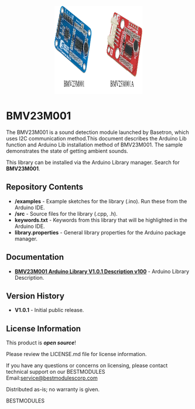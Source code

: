 <div align=center>
<img src="https://github.com/BestModules-Libraries/img/blob/main/BMV23M001_V1.0.png" width="240" height="240"> 
</div> 


BMV23M001
===========================================================

The BMV23M001 is a sound detection module launched by Basetron, which uses I2C communication method.This document describes the Arduino Lib function and Arduino Lib installation method of BMV23M001. The sample demonstrates the state of getting ambient sounds.


This library can be installed via the Arduino Library manager. Search for **BMV23M001**. 

Repository Contents
-------------------

* **/examples** - Example sketches for the library (.ino). Run these from the Arduino IDE. 
* **/src** - Source files for the library (.cpp, .h).
* **keywords.txt** - Keywords from this library that will be highlighted in the Arduino IDE. 
* **library.properties** - General library properties for the Arduino package manager. 

Documentation 
-------------------

* **[BMV23M001 Arduino Library V1.0.1 Description v100]( https://www.bestmodulescorp.com/bmv23m001.html#tab-product2 )** - Arduino Library Description.

Version History  
-------------------

* **V1.0.1** - Initial public release.

License Information
-------------------

This product is _**open source**_! 

Please review the LICENSE.md file for license information. 

If you have any questions or concerns on licensing, please contact technical support on our BESTMODULES Email:service@bestmodulescorp.com

Distributed as-is; no warranty is given.

BESTMODULES
